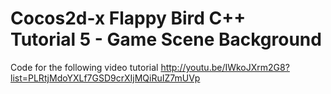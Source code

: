 Cocos2d-x Flappy Bird C++ Tutorial 5 - Game Scene Background
============================================================

Code for the following video tutorial http://youtu.be/IWkoJXrm2G8?list=PLRtjMdoYXLf7GSD9crXIjMQiRuIZ7mUVp
